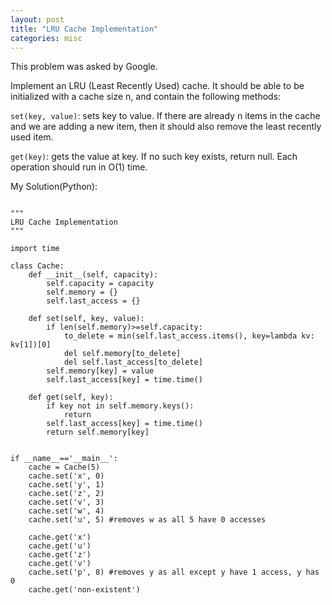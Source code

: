 ```yaml
---
layout: post
title: "LRU Cache Implementation"
categories: misc
---
```


This problem was asked by Google.

Implement an LRU (Least Recently Used) cache. It should be able to be initialized with a cache size n, and contain the following methods:

`set(key, value)`: sets key to value. If there are already n items in the cache and we are adding a new item, then it should also remove the least recently used item.

`get(key)`: gets the value at key. If no such key exists, return null.
Each operation should run in O(1) time.


My Solution(Python):
```

"""
LRU Cache Implementation
"""

import time

class Cache:
    def __init__(self, capacity):
        self.capacity = capacity
        self.memory = {}
        self.last_access = {}

    def set(self, key, value):
        if len(self.memory)>=self.capacity:
            to_delete = min(self.last_access.items(), key=lambda kv: kv[1])[0]
            del self.memory[to_delete]
            del self.last_access[to_delete]
        self.memory[key] = value
        self.last_access[key] = time.time()

    def get(self, key):
        if key not in self.memory.keys():
            return
        self.last_access[key] = time.time()
        return self.memory[key]


if __name__=='__main__':
    cache = Cache(5)
    cache.set('x', 0)
    cache.set('y', 1)
    cache.set('z', 2)
    cache.set('v', 3)
    cache.set('w', 4)
    cache.set('u', 5) #removes w as all 5 have 0 accesses

    cache.get('x')
    cache.get('u')
    cache.get('z')
    cache.get('v')
    cache.set('p', 8) #removes y as all except y have 1 access, y has 0
    cache.get('non-existent')
```
